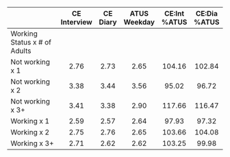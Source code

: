 
|                      | CE<br>Interview |  CE<br>Diary | ATUS<br>Weekday | CE:Int<br>%ATUS | CE:Dia<br>%ATUS |
| -------------------- | :----------: | :----------: | :----------: | :----------: | :----------: |
| Working Status x # of Adults |              |              |              |              |              |
| Not working x 1      |         2.76 |         2.73 |         2.65 |       104.16 |       102.84 |
| Not working x 2      |         3.38 |         3.44 |         3.56 |        95.02 |        96.72 |
| Not working x 3+     |         3.41 |         3.38 |         2.90 |       117.66 |       116.47 |
| Working x 1          |         2.59 |         2.57 |         2.64 |        97.93 |        97.32 |
| Working x 2          |         2.75 |         2.76 |         2.65 |       103.66 |       104.08 |
| Working x 3+         |         2.71 |         2.62 |         2.62 |       103.25 |        99.98 |

